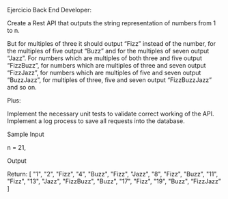 Ejercicio Back End Developer:

Create a Rest API that outputs the string representation of numbers from 1 to n.

But for multiples of three it should output “Fizz” instead of the number, for the multiples of five output “Buzz” and for the multiples of seven output “Jazz”. For numbers which are multiples of both three and five output “FizzBuzz”, for numbers which are multiples of three and seven output “FizzJazz”, for numbers which are multiples of five and seven output “BuzzJazz”,  for multiples of three, five and seven output “FizzBuzzJazz” and so on.

Plus: 

Implement the necessary unit tests to validate correct working of the API.
Implement a log process to save all requests into the database. 


Sample
Input

n = 21,

Output

Return:
[
    "1",
    "2",
    "Fizz",
    "4",
    "Buzz",
    "Fizz",
    "Jazz",
    "8",
    "Fizz",
    "Buzz",
    "11",
    "Fizz",
    "13",
    "Jazz",
    "FizzBuzz",
    "Buzz",
    "17",
    "Fizz",
    "19",
    "Buzz",
    “FizzJazz”
]
